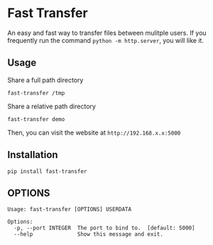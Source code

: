 # Fast Transfer

An easy and fast way to transfer files between mulitple users.
If you frequently run the command `python -m http.server`, you will like it.


## Usage

Share a full path directory
```
fast-transfer /tmp
```

Share a relative path directory
```
fast-transfer demo
```

Then, you can visit the website at `http://192.168.x.x:5000`


## Installation

```
pip install fast-transfer
```

## OPTIONS

```
Usage: fast-transfer [OPTIONS] USERDATA

Options:
  -p, --port INTEGER  The port to bind to.  [default: 5000]
  --help              Show this message and exit.
```
